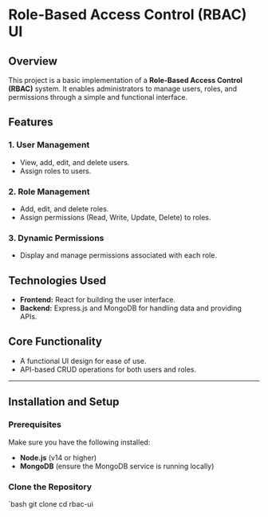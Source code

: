 # Role-Based Access Control (RBAC) UI

## Overview

This project is a basic implementation of a **Role-Based Access Control (RBAC)** system. It enables administrators to manage users, roles, and permissions through a simple and functional interface.

## Features

### 1. User Management
- View, add, edit, and delete users.
- Assign roles to users.

### 2. Role Management
- Add, edit, and delete roles.
- Assign permissions (Read, Write, Update, Delete) to roles.

### 3. Dynamic Permissions
- Display and manage permissions associated with each role.

## Technologies Used
- **Frontend:** React for building the user interface.
- **Backend:** Express.js and MongoDB for handling data and providing APIs.

## Core Functionality
- A functional UI design for ease of use.
- API-based CRUD operations for both users and roles.

---

## Installation and Setup

### Prerequisites
Make sure you have the following installed:
- **Node.js** (v14 or higher)
- **MongoDB** (ensure the MongoDB service is running locally)

### Clone the Repository
`bash
git clone <repository-url>
cd rbac-ui
